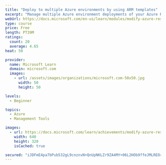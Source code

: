 ```yaml
---
title: "Deploy to multiple Azure environments by using ARM templates"
excerpt: "Manage multiple Azure environment deployments of your Azure Resource Manager templates by using functions, variables, tags, and parameter files."
webUrl: https://docs.microsoft.com/en-us/learn/modules/modify-azure-resource-manager-template-reuse/
type: course
price: Free
length: PT39M
ratings:
  count: 20
  average: 4.65
heat: 50

provider:
  name: Microsoft Learn
  domain: microsoft.com
  images:
    - url: /assets/images/organizations/microsoft.com-50x50.jpg
      width: 50
      height: 50

levels:
  - Beginner

topics:
  - Azure
  - Management Tools

images:
  - url: https://docs.microsoft.com/learn/achievements/modify-azure-resource-manager-template-reuse-social.png
    width: 640
    height: 320
    isCached: true

secured: "iJDFmE4pa7bPub532gL9cnznvN+QnUpNKLZr9ZA4MY+06L2HOb9ffeJMLREOrIHoaZJfnAvJOfW4XJzrmBaxSNLg5iIxtpF78xlDKJVKibGH4orvTZa5QfQ1/WtQwVdJOMpzJbXy3/7LRcCLTtgj+hz0K0A+21iu9ghtHN02uZdX9CPQFJy0U8Y5iQZxNCXxq+A0bk73Nv9Qqx9HFfeNjKZX0qiI2Y4yL2zGJj8ygeS/Riin4I6dKKPleXc8Fs2tmFTufCH57lKI5uAzliYc4xCX1N2UZg4fOr70Y8Yxib0QVJvOysAf6UsXTC674F5roEe+rDwgl0ya9TVLaiJXWWXjeviTKAVjtHz1sIeBrRWx1LYGEQBlsfM+f3aSAnAS5KMIwzaoBSKMm5kwXXLxaLWgzwUlYESScoMmMszYFRQ=;eG6iYQpTV/uqESrvOJ+jyA=="
---
```


